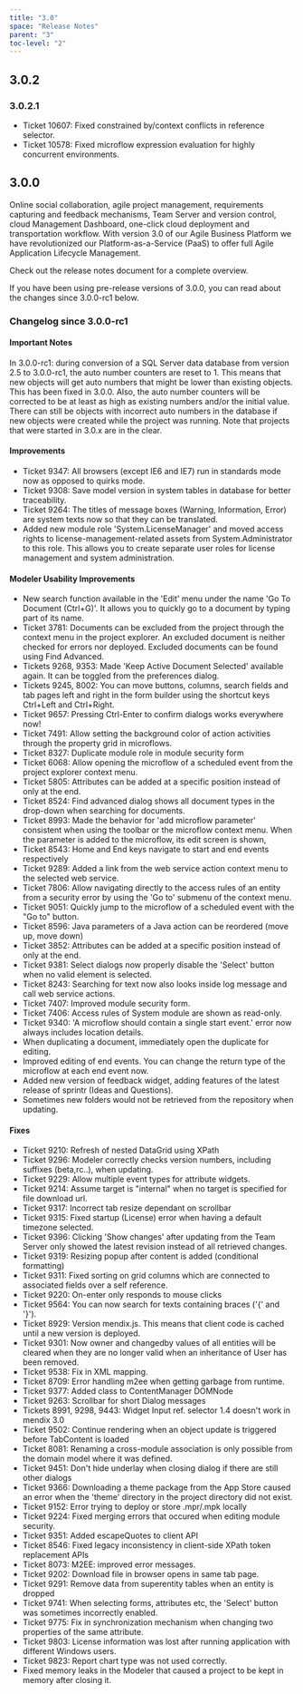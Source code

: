 ```yaml
---
title: "3.0"
space: "Release Notes"
parent: "3"
toc-level: "2"
---
```


## 3.0.2

### 3.0.2.1

* Ticket 10607: Fixed constrained by/context conflicts in reference selector.
* Ticket 10578: Fixed microflow expression evaluation for highly concurrent environments.

## 3.0.0

Online social collaboration, agile project management, requirements capturing and feedback mechanisms, Team Server and version control, cloud Management Dashboard, one-click cloud deployment and transportation workflow. With version 3.0 of our Agile Business Platform we have revolutionized our Platform-as-a-Service (PaaS) to offer full Agile Application Lifecycle Management.

Check out the release notes document for a complete overview.

If you have been using pre-release versions of 3.0.0, you can read about the changes since 3.0.0-rc1 below.

### Changelog since 3.0.0-rc1

#### Important Notes

In 3.0.0-rc1: during conversion of a SQL Server data database from version 2.5 to 3.0.0-rc1, the auto number counters are reset to 1. This means that new objects will get auto numbers that might be lower than existing objects. This has been fixed in 3.0.0. Also, the auto number counters will be corrected to be at least as high as existing numbers and/or the initial value. There can still be objects with incorrect auto numbers in the database if new objects were created while the project was running. Note that projects that were started in 3.0.x are in the clear.

#### Improvements

* Ticket 9347: All browsers (except IE6 and IE7) run in standards mode now as opposed to quirks mode. 
* Ticket 9308: Save model version in system tables in database for better traceability.
* Ticket 9264: The titles of message boxes (Warning, Information, Error) are system texts now so that they can be translated.
* Added new module role 'System.LicenseManager' and moved access rights to license-management-related assets from System.Administrator to this role. This allows you to create separate user roles for license management and system administration.

#### Modeler Usability Improvements

* New search function available in the 'Edit' menu under the name 'Go To Document (Ctrl+G)'. It allows you to quickly go to a document by typing part of its name.
* Ticket 3781: Documents can be excluded from the project through the context menu in the project explorer. An excluded document is neither checked for errors nor deployed. Excluded documents can be found using Find Advanced.
* Tickets 9268, 9353: Made 'Keep Active Document Selected' available again. It can be toggled from the preferences dialog.
* Tickets 9245, 8002: You can move buttons, columns, search fields and tab pages left and right in the form builder using the shortcut keys Ctrl+Left and Ctrl+Right.
* Ticket 9657: Pressing Ctrl-Enter to confirm dialogs works everywhere now!
* Ticket 7491: Allow setting the background color of action activities through the property grid in microflows.
* Ticket 8327: Duplicate module role in module security form
* Ticket 6068: Allow opening the microflow of a scheduled event from the project explorer context menu.
* Ticket 5805: Attributes can be added at a specific position instead of only at the end.
* Ticket 8524: Find advanced dialog shows all document types in the drop-down when searching for documents.
* Ticket 8993: Made the behavior for 'add microflow parameter' consistent when using the toolbar or the microflow context menu. When the parameter is added to the microflow, its edit screen is shown,
* Ticket 8543: Home and End keys navigate to start and end events respectively
* Ticket 9289: Added a link from the web service action context menu to the selected web service.
* Ticket 7806: Allow navigating directly to the access rules of an entity from a security error by using the 'Go to' submenu of the context menu.
* Ticket 9051: Quickly jump to the microflow of a scheduled event with the "Go to" button.
* Ticket 8596: Java parameters of a Java action can be reordered (move up, move down)
* Ticket 3852: Attributes can be added at a specific position instead of only at the end.
* Ticket 9381: Select dialogs now properly disable the 'Select' button when no valid element is selected.
* Ticket 8243: Searching for text now also looks inside log message and call web service actions.
* Ticket 7407: Improved module security form.
* Ticket 7406: Access rules of System module are shown as read-only.
* Ticket 9340: 'A microflow should contain a single start event.' error now always includes location details.
* When duplicating a document, immediately open the duplicate for editing.
* Improved editing of end events. You can change the return type of the microflow at each end event now.
* Added new version of feedback widget, adding features of the latest release of sprintr (Ideas and Questions).
* Sometimes new folders would not be retrieved from the repository when updating.

#### Fixes

* Ticket 9210: Refresh of nested DataGrid using XPath
* Ticket 9296: Modeler correctly checks version numbers, including suffixes (beta,rc..), when updating.
* Ticket 9229: Allow multiple event types for attribute widgets.
* Ticket 9214: Assume target is "internal" when no target is specified for file download url.
* Ticket 9317: Incorrect tab resize dependant on scrollbar
* Ticket 9315: Fixed startup (License) error when having a default timezone selected.
* Ticket 9396: Clicking 'Show changes' after updating from the Team Server only showed the latest revision instead of all retrieved changes.
* Ticket 9319: Resizing popup after content is added (conditional formatting)
* Ticket 9311: Fixed sorting on grid columns which are connected to associated fields over a self reference.
* Ticket 9220: On-enter only responds to mouse clicks
* Ticket 9564: You can now search for texts containing braces ('{' and '}').
* Ticket 8929: Version mendix.js. This means that client code is cached until a new version is deployed.
* Ticket 9301: Now owner and changedby values of all entities will be cleared when they are no longer valid when an inheritance of User has been removed.
* Ticket 9538: Fix in XML mapping.
* Ticket 8709: Error handling m2ee when getting garbage from runtime.
* Ticket 9377: Added class to ContentManager DOMNode
* Ticket 9263: Scrollbar for short Dialog messages
* Tickets 8991, 9298, 9443: Widget Input ref. selector 1.4 doesn't work in mendix 3.0
* Ticket 9502: Continue rendering when an object update is triggered before TabContent is loaded
* Ticket 8081: Renaming a cross-module association is only possible from the domain model where it was defined.
* Ticket 9451: Don't hide underlay when closing dialog if there are still other dialogs
* Ticket 9366: Downloading a theme package from the App Store caused an error when the 'theme' directory in the project directory did not exist.
* Ticket 9152: Error trying to deploy or store .mpr/.mpk locally
* Ticket 9224: Fixed merging errors that occured when editing module security.
* Ticket 9351: Added escapeQuotes to client API
* Ticket 8546: Fixed legacy inconsistency in client-side XPath token replacement APIs
* Ticket 8073: M2EE: improved error messages.
* Ticket 9202: Download file in browser opens in same tab page.
* Ticket 9291: Remove data from superentity tables when an entity is dropped
* Ticket 9741: When selecting forms, attributes etc, the 'Select' button was sometimes incorrectly enabled.
* Ticket 9775: Fix in synchronization mechanism when changing two properties of the same attribute.
* Ticket 9803: License information was lost after running application with different Windows users.
* Ticket 9823: Report chart type was not used correctly.
* Fixed memory leaks in the Modeler that caused a project to be kept in memory after closing it.
